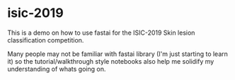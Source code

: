 # isic-2019
This is a demo on how to use fastai for the ISIC-2019 Skin lesion classification competition.

Many people may not be familiar with fastai library (I'm just starting to learn it) so the tutorial/walkthrough style notebooks also help me solidify my understanding of whats going on.

